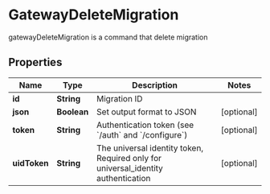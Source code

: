 

# GatewayDeleteMigration

gatewayDeleteMigration is a command that delete migration

## Properties

Name | Type | Description | Notes
------------ | ------------- | ------------- | -------------
**id** | **String** | Migration ID | 
**json** | **Boolean** | Set output format to JSON |  [optional]
**token** | **String** | Authentication token (see &#x60;/auth&#x60; and &#x60;/configure&#x60;) |  [optional]
**uidToken** | **String** | The universal identity token, Required only for universal_identity authentication |  [optional]



